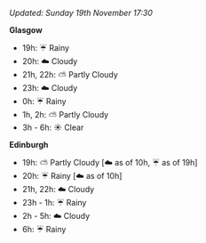 *Updated: Sunday 19th November 17:30*

**Glasgow**

* 19h: :umbrella: Rainy
* 20h: :cloud: Cloudy
* 21h, 22h: :partly_sunny: Partly Cloudy
* 23h: :cloud: Cloudy
* 0h: :umbrella: Rainy
* 1h, 2h: :partly_sunny: Partly Cloudy
* 3h - 6h: :sunny: Clear

**Edinburgh**

* 19h: :partly_sunny: Partly Cloudy [:cloud: as of 10h, :umbrella: as of 19h]
* 20h: :umbrella: Rainy [:cloud: as of 10h]
* 21h, 22h: :cloud: Cloudy
* 23h - 1h: :umbrella: Rainy
* 2h - 5h: :cloud: Cloudy
* 6h: :umbrella: Rainy
